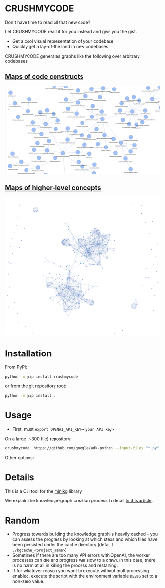 # CRUSHMYCODE

Don't have time to read all that new code?

Let CRUSHMYCODE read it for you instead and give you the gist.

 - Get a cool visual representation of your codebase
 - Quickly get a lay-of-the land in new codebases

CRUSHMYCODE generates graphs like the following over arbitrary codebases:

## [Maps of code constructs](https://blacktuskdata.com/code-intelligence-viz1.html)
[<img src="./images/code-nodes.png" />](https://blacktuskdata.com/code-intelligence-viz1.html)

## [Maps of higher-level concepts](https://blacktuskdata.com/code-intelligence-node-graph.html)
[<img src="./images/code-subsystems.png" />](https://blacktuskdata.com/code-intelligence-node-graph.html)


# Installation

From PyPi:
```sh
python -m pip install crushmycode
```

or from the git repository root:

```sh
python -m pip install .
```


# Usage

 - First, must `export OPENAI_API_KEY=<your API key>`

On a large (~300 file) repository:

```sh
crushmycode  https://github.com/google/adk-python --input-files "*.py" --ignore-files "tests/*"
```

Other options:

# Details

This is a CLI tool for the [minikg](https://github.com/Black-Tusk-Data/minikg) library.

We explain the knowledge-graph creation process in detail [in this article](https://blacktuskdata.com/code_intelligence.html).

# Random

 - Progress towards building the knowledge graph is heavily cached - you can assess the progress by looking at which steps and which files have been persisted under the cache directory (default `./kgcache_<project_name>`)
 - Sometimes if there are too many API errors with OpenAI, the worker processes can die and progress will slow to a crawl.  In this case, there is no harm at all in killing the process and restarting.
 - If for whatever reason you want to execute without multiprocessing enabled, execute the script with the environment variable `DEBUG` set to a non-zero value.
